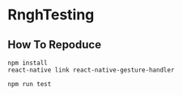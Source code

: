 # RnghTesting

## How To Repoduce

```
npm install
react-native link react-native-gesture-handler
```

```
npm run test
```
